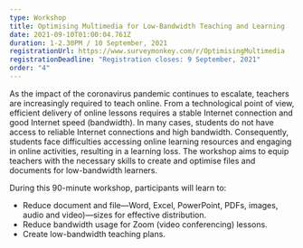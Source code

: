 ```yaml
---
type: Workshop
title: Optimising Multimedia for Low-Bandwidth Teaching and Learning
date: 2021-09-10T01:00:04.761Z
duration: 1-2.30PM / 10 September, 2021
registrationUrl: https://www.surveymonkey.com/r/OptimisingMultimedia
registrationDeadline: "Registration closes: 9 September, 2021"
order: "4"
---
```

As the impact of the coronavirus pandemic continues to escalate, teachers are increasingly required to teach online. From a technological point of view, efficient delivery of online lessons requires a stable Internet connection and good Internet speed (bandwidth). In many cases, students do not have access to reliable Internet connections and high bandwidth. Consequently, students face difficulties accessing online learning resources and engaging in online activities, resulting in a learning loss. The workshop aims to equip teachers with the necessary skills to create and optimise files and documents for low-bandwidth learners.

During this 90-minute workshop, participants will learn to:

* Reduce document and file—Word, Excel, PowerPoint, PDFs, images, audio and video)—sizes for effective distribution.
* Reduce bandwidth usage for Zoom (video conferencing) lessons.
* Create low-bandwidth teaching plans.